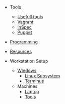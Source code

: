- Tools
    - [Usefull tools](tools/)
    - [Vagrant](tools/vagrant.md)
    - [InSpec](tools/inspec.md)
    - [Puppet](tools/puppet.md)
    
- [Programming](programming/)
- [Resources](resources/)
   
- Workstation Setup
  - [Windows](setup/)
    - [Linux Subsystem](setup/windows/linuxSubsystem/)
    - [Terminus](setup/windows/terminus/)
  - Machines
    - [Laptop](setup/laptop/README.md)
    - [Tools](setup/laptop/toolsToInstall.md)
